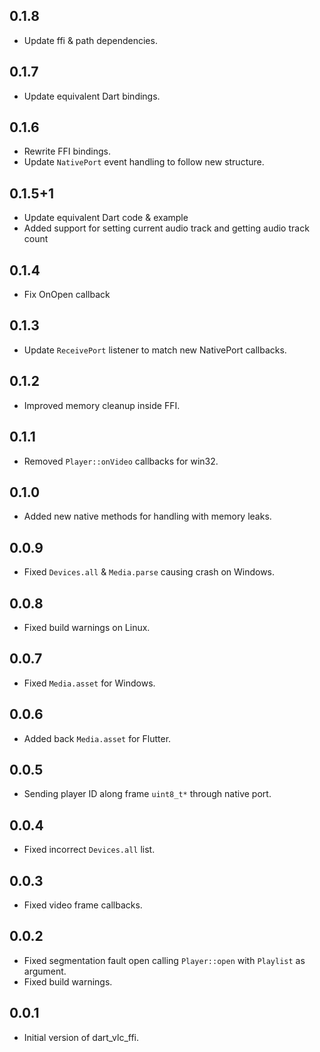 ## 0.1.8
 
- Update ffi & path dependencies.


## 0.1.7

- Update equivalent Dart bindings.

## 0.1.6

- Rewrite FFI bindings.
- Update `NativePort` event handling to follow new structure.

## 0.1.5+1

- Update equivalent Dart code & example
- Added support for setting current audio track and getting audio track count

## 0.1.4

- Fix OnOpen callback

## 0.1.3

- Update `ReceivePort` listener to match new NativePort callbacks.

## 0.1.2

- Improved memory cleanup inside FFI.

## 0.1.1

- Removed `Player::onVideo` callbacks for win32.

## 0.1.0

- Added new native methods for handling with memory leaks.

## 0.0.9

- Fixed `Devices.all` & `Media.parse` causing crash on Windows.

## 0.0.8

- Fixed build warnings on Linux.

## 0.0.7

- Fixed `Media.asset` for Windows.

## 0.0.6

- Added back `Media.asset` for Flutter.

## 0.0.5

- Sending player ID along frame `uint8_t*` through native port.

## 0.0.4

- Fixed incorrect `Devices.all` list.

## 0.0.3

- Fixed video frame callbacks.

## 0.0.2

- Fixed segmentation fault open calling `Player::open` with `Playlist` as argument.
- Fixed build warnings.

## 0.0.1

- Initial version of dart_vlc_ffi.
